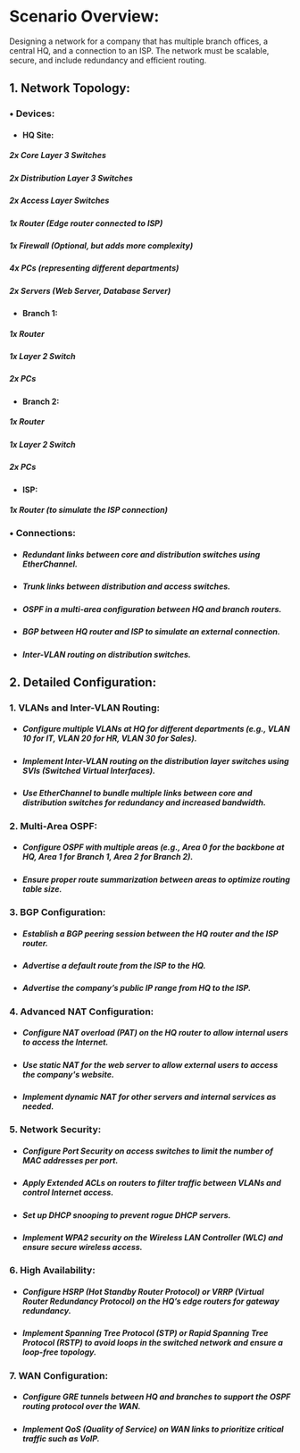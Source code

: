 # **Scenario Overview:**
Designing a network for a company that has multiple branch offices, a central HQ, and a connection to an ISP. The network must be scalable, secure, and include redundancy and efficient routing.
## 1. Network Topology:
### •	Devices:
- #### **HQ Site:**
##### 2x Core Layer 3 Switches
##### 2x Distribution Layer 3 Switches
##### 2x Access Layer Switches
##### 1x Router (Edge router connected to ISP)
##### 1x Firewall (Optional, but adds more complexity)
##### 4x PCs (representing different departments)
##### 2x Servers (Web Server, Database Server)
- #### **Branch 1:**
##### 1x Router
##### 1x Layer 2 Switch
##### 2x PCs
- #### **Branch 2:**
##### 1x Router
##### 1x Layer 2 Switch
##### 2x PCs
- #### **ISP:**
##### 1x Router (to simulate the ISP connection)
### **•	Connections:**
- ##### Redundant links between core and distribution switches using EtherChannel.
- ##### Trunk links between distribution and access switches.
- ##### OSPF in a multi-area configuration between HQ and branch routers.
- ##### BGP between HQ router and ISP to simulate an external connection.
- ##### Inter-VLAN routing on distribution switches.
## **2. Detailed Configuration:**
### 1.	VLANs and Inter-VLAN Routing:
- ##### Configure multiple VLANs at HQ for different departments (e.g., VLAN 10 for IT, VLAN 20 for HR, VLAN 30 for Sales).
- ##### Implement Inter-VLAN routing on the distribution layer switches using SVIs (Switched Virtual Interfaces).
- ##### Use EtherChannel to bundle multiple links between core and distribution switches for redundancy and increased bandwidth.
### 2.	Multi-Area OSPF:
- ##### Configure OSPF with multiple areas (e.g., Area 0 for the backbone at HQ, Area 1 for Branch 1, Area 2 for Branch 2).
- ##### Ensure proper route summarization between areas to optimize routing table size.
### 3.	BGP Configuration:
- ##### Establish a BGP peering session between the HQ router and the ISP router.
- ##### Advertise a default route from the ISP to the HQ.
- ##### Advertise the company’s public IP range from HQ to the ISP.
### 4.	Advanced NAT Configuration:
- ##### Configure NAT overload (PAT) on the HQ router to allow internal users to access the Internet.
- ##### Use static NAT for the web server to allow external users to access the company's website.
- ##### Implement dynamic NAT for other servers and internal services as needed.
### 5.	Network Security:
- ##### Configure Port Security on access switches to limit the number of MAC addresses per port.
- ##### Apply Extended ACLs on routers to filter traffic between VLANs and control Internet access.
- ##### Set up DHCP snooping to prevent rogue DHCP servers.
- ##### Implement WPA2 security on the Wireless LAN Controller (WLC) and ensure secure wireless access.
### 6.	High Availability:
- ##### Configure HSRP (Hot Standby Router Protocol) or VRRP (Virtual Router Redundancy Protocol) on the HQ’s edge routers for gateway redundancy.
- ##### Implement Spanning Tree Protocol (STP) or Rapid Spanning Tree Protocol (RSTP) to avoid loops in the switched network and ensure a loop-free topology.
### 7.	WAN Configuration:
- ##### Configure GRE tunnels between HQ and branches to support the OSPF routing protocol over the WAN.
- ##### Implement QoS (Quality of Service) on WAN links to prioritize critical traffic such as VoIP.

